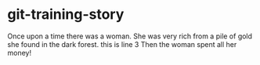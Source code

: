 # git-training-story

Once upon a time there was a woman. She was very rich from a pile of gold she found in the dark forest.
this is line 3 
Then the woman spent all her money!